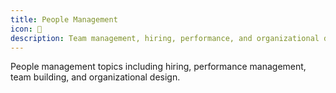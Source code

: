 ```yaml
---
title: People Management
icon: 👥
description: Team management, hiring, performance, and organizational development
---
```


People management topics including hiring, performance management, team building, and organizational design.